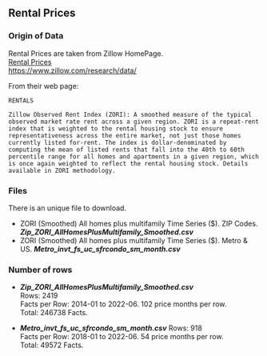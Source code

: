 ## Rental Prices

### Origin of Data

Rental Prices are taken from Zillow HomePage.<br>
[Rental Prices](https://www.zillow.com/research/data/)<br>
https://www.zillow.com/research/data/<br>

From their web page:

```RENTALS```

```Zillow Observed Rent Index (ZORI): A smoothed measure of the typical observed market rate rent across a given region. ZORI is a repeat-rent index that is weighted to the rental housing stock to ensure representativeness across the entire market, not just those homes currently listed for-rent. The index is dollar-denominated by computing the mean of listed rents that fall into the 40th to 60th percentile range for all homes and apartments in a given region, which is once again weighted to reflect the rental housing stock. Details available in ZORI methodology.```

### Files

There is an unique file to download.<br> 
* ZORI (Smoothed) All homes plus multifamily Time Series ($). ZIP Codes. ***Zip_ZORI_AllHomesPlusMultifamily_Smoothed.csv***
* ZORI (Smoothed) All homes plus multifamily Time Series ($). Metro & US. ***Metro_invt_fs_uc_sfrcondo_sm_month.csv***

### Number of rows

* ***Zip_ZORI_AllHomesPlusMultifamily_Smoothed.csv***<br>
  Rows: 2419<br>
  Facts per Row: 2014-01 to 2022-06. 102 price months per row.<br>
  Total: 246738 Facts. <br>

* ***Metro_invt_fs_uc_sfrcondo_sm_month.csv***
  Rows: 918 <br>
  Facts per Row: 2018-01 to 2022-06. 54 price months per row.<br>
  Total: 49572 Facts. <br>
  
 
 


